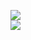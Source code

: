[![](https://img.shields.io/badge/Made%20With-Github%20Spray-lightgrey.svg?style=for-the-badge&logo=github)](https://github.com/Annihil/github-spray#5730)  
[![](https://i.imgur.com/2DrTn0Z.gif)](https://github.com/Annihil/github-spray)